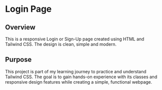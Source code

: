# Login Page


## Overview
This is a responsive Login or Sign-Up page created using HTML and Tailwind CSS. The design is clean, simple and modern.


## Purpose

This project is part of my learning journey to practice and understand Tailwind CSS. 
The goal is to gain hands-on experience with its classes and responsive design features while creating a simple, functional webpage.


